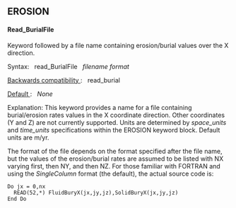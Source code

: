 ## EROSION

#### Read_BurialFile

Keyword followed by a file name containing erosion/burial values over
the X direction.

Syntax:  &nbsp; read_BurialFile &nbsp; *filename format*

<u> Backwards compatibility </u>: &nbsp; read_burial

<u> Default </u>: &nbsp; *None*

Explanation:  This keyword provides a name for a file
containing burial/erosion rates values in the X coordinate direction.
Other coordinates (Y and Z) are not currently supported. Units are
determined by *space_units* and *time_units* specifications within the
EROSION keyword block. Default units are m/yr.

The format of the file depends on the format specified after the file
name, but the values of the erosion/burial rates are assumed to be
listed with NX varying first, then NY, and then NZ. For those familiar
with FORTRAN and using the *SingleColumn* format (the default), the
actual source code is:

    Do jx = 0,nx
      READ(52,*) FluidBuryX(jx,jy,jz),SolidBuryX(jx,jy,jz)
    End Do